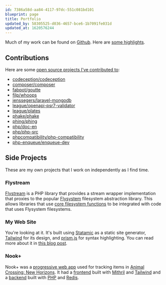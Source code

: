 ```yaml
---
id: 7386a58d-aa84-4117-97dc-551c081bd101
blueprint: page
title: Portfolio
updated_by: 58305525-d036-4657-bce6-1b7091fe031d
updated_at: 1620576244
---
```

Much of my work can be found on [Github](http://github.com/elazar). Here are [some highlights](https://opendor.me/@elazar).

## Contributions

Here are some [open source projects I've contributed to](https://github.com/search?o=desc&q=author%3Aelazar&s=committer-date&type=Commits&utf8=%E2%9C%93):

* [codeception/codeception](https://github.com/Codeception/Codeception/search?q=author%3Aelazar&type=Commits&utf8=%E2%9C%93)
* [composer/composer](https://github.com/composer/composer/search?utf8=%E2%9C%93&q=author%3Aelazar&type=Commits)
* [fabpot/goutte](https://github.com/FriendsOfPHP/Goutte/search?q=author%3Aelazar&type=Commits&utf8=%E2%9C%93)
* [filp/whoops](https://github.com/filp/whoops/search?q=author%3Aelazar&type=Commits&utf8=%E2%9C%93)
* [jenssegers/laravel-mongodb](https://github.com/jenssegers/laravel-mongodb/search?q=author%3Aelazar+is%3Aissue&type=issues)
* [league/openapi-psr7-validator](https://github.com/thephpleague/openapi-psr7-validator/search?q=author%3Aelazar&type=Commits&utf8=%E2%9C%93)
* [league/plates](https://github.com/thephpleague/plates/search?q=author%3Aelazar&type=Commits&utf8=%E2%9C%93)
* [phake/phake](https://github.com/mlively/Phake/search?q=author%3Aelazar&type=Issues&utf8=%E2%9C%93)
* [phing/phing](https://github.com/phingofficial/phing/search?q=author%3Aelazar&type=Commits&utf8=%E2%9C%93)
* [php/doc-en](https://github.com/php/doc-en/search?q=turland&type=commits)
* [php/php-src](https://github.com/php/php-src/search?utf8=%E2%9C%93&q=removeAllExcept&type=Commits)
* [phpcompatibility/php-compatibility](https://github.com/PHPCompatibility/PHPCompatibility/search?q=author%3Aelazar+is%3Apr+is%3Apr&type=Issues)
* [php-enqueue/enqueue-dev](https://github.com/php-enqueue/enqueue-dev/search?q=author%3Aelazar&type=Issues)

## Side Projects

These are my own projects that I work on independently as I find time.

### Flystream

[Flystream](https://github.com/elazar/flystream) is a PHP library that provides a stream wrapper implementation that proxies to the popular [Flysystem](https://flysystem.thephpleague.com/v2/docs/) filesystem abstraction library. This allows libraries that use [core filesystem functions](https://www.php.net/manual/en/ref.filesystem.php) to be integrated with code that uses Flysystem filesystems.

### My Web Site

You're looking at it. It's built using [Statamic](https://statamic.dev) as a static site generator, [Tailwind](https://tailwindcss.com) for its design, and [prism.js](https://prismjs.com/) for syntax highlighting. You can read more about it in [this blog post](/2021/04/29/a-new-look/).

### Nook+

Nook+ was a [progressive web app](https://developer.mozilla.org/en-US/docs/Web/Progressive_web_apps) used for tracking items in [Animal Crossing: New Horizons](https://en.wikipedia.org/wiki/Animal_Crossing:_New_Horizons). It had a [frontend](https://github.com/elazar/nook-plus) built with [Mithril](https://mithril.js.org/) and [Tailwind](https://tailwindcss.com/) and a [backend](https://github.com/elazar/nook-plus-api) built with [PHP](https://www.php.net/) and [Redis](https://redis.io/).
